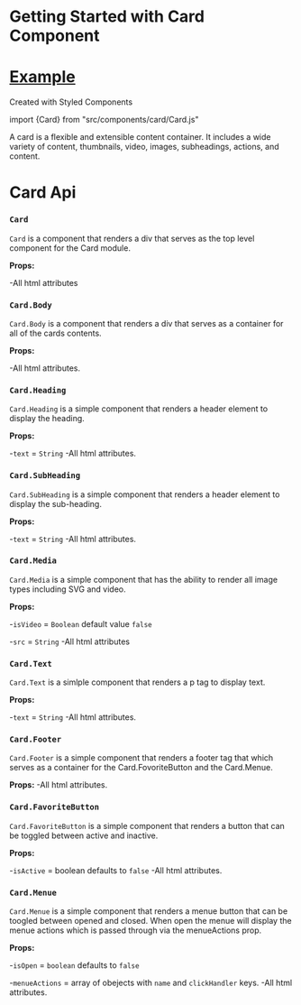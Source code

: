# Getting Started with Card Component

# [Example](https://cardjs-test.netlify.app)

Created with Styled Components

import {Card} from "src/components/card/Card.js"

A card is a flexible and extensible content container. It includes a wide variety of content, thumbnails, video, images, subheadings, actions, and content.

# Card Api

### `Card`

`Card` is a component that renders a div that serves as the top level component for the Card module.

**Props:**

-All html attributes

### `Card.Body`

`Card.Body` is a component that renders a div that serves as a container for all of the cards contents.

**Props:**

-All html attributes.

### `Card.Heading`

`Card.Heading` is a simple component that renders a header element to display the heading.

**Props:**

-`text` = `String`
-All html attributes.

### `Card.SubHeading`

`Card.SubHeading` is a simple component that renders a header element to display the sub-heading.

**Props:**

-`text` = `String`
-All html attributes.

### `Card.Media`

`Card.Media` is a simple component that has the ability to render all image types including SVG and video.

**Props:**

-`isVideo` = `Boolean` default value `false`

-`src` = `String`
-All html attributes

### `Card.Text`

`Card.Text` is a simlple component that renders a p tag to display text.

**Props:**

-`text` = `String`
-All html attributes.

### `Card.Footer`

`Card.Footer` is a simple component that renders a footer tag that which serves as a container for the Card.FovoriteButton and the Card.Menue.

**Props:**
-All html attributes.

### `Card.FavoriteButton`

`Card.FavoriteButton` is a simple component that renders a button that can be toggled between active and inactive.

**Props:**

-`isActive` = boolean defaults to `false`
-All html attributes.

### `Card.Menue`

`Card.Menue` is a simple component that renders a menue button that can be toogled between opened and closed. When open the menue will display the menue actions which is passed through via the menueActions prop.

**Props:**

-`isOpen` = `boolean` defaults to `false`

-`menueActions` = array of obejects with `name` and `clickHandler` keys.
-All html attributes.
